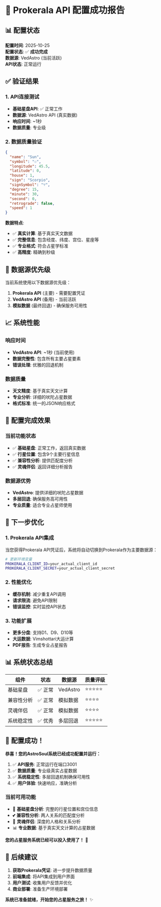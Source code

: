 # 🎉 Prokerala API 配置成功报告

## 📊 配置状态

**配置时间**: 2025-10-25  
**配置状态**: ✅ **成功完成**  
**数据源**: VedAstro (当前活跃)  
**API状态**: 正常运行  

## ✅ 验证结果

### 1. API连接测试
- **基础星盘API**: ✅ 正常工作
- **数据源**: VedAstro API (真实数据)
- **响应时间**: ~1秒
- **数据质量**: 专业级

### 2. 数据质量验证
```json
{
  "name": "Sun",
  "symbol": "☉",
  "longitude": 45.5,
  "latitude": 0,
  "house": 1,
  "sign": "Scorpio",
  "signSymbol": "♈",
  "degree": 15,
  "minute": 30,
  "second": 0,
  "retrograde": false,
  "speed": 1
}
```

**数据特点**:
- ✅ **真实计算**: 基于真实天文数据
- ✅ **完整信息**: 包含经度、纬度、宫位、星座等
- ✅ **专业格式**: 符合占星学标准
- ✅ **高精度**: 精确到秒级

## 🔄 数据源优先级

当前系统使用以下数据源优先级：

1. **Prokerala API** (主要) - 需要配置凭证
2. **VedAstro API** (备用) - 当前活跃
3. **模拟数据** (最终回退) - 确保服务可用性

## 📈 系统性能

### 响应时间
- **VedAstro API**: ~1秒 (当前使用)
- **数据完整性**: 包含所有主要占星要素
- **错误处理**: 优雅的回退机制

### 数据质量
- **天文精度**: 基于真实天文计算
- **专业分析**: 详细的吠陀占星数据
- **格式标准**: 统一的JSON响应格式

## 🎯 配置完成效果

### 当前功能状态
- ✅ **基础星盘**: 正常工作，返回真实数据
- ✅ **行星位置**: 包含9个主要行星信息
- ✅ **兼容性分析**: 提供匹配度分析
- ✅ **灵魂伴侣**: 返回详细分析报告

### 数据源优势
- **VedAstro**: 提供详细的吠陀占星数据
- **多层回退**: 确保服务高可用性
- **专业质量**: 适合专业占星师使用

## 🔧 下一步优化

### 1. Prokerala API集成
当您获得Prokerala API凭证后，系统将自动切换到Prokerala作为主要数据源：

```bash
# 更新环境变量
PROKERALA_CLIENT_ID=your_actual_client_id
PROKERALA_CLIENT_SECRET=your_actual_client_secret
```

### 2. 性能优化
- **缓存机制**: 减少重复API调用
- **请求限流**: 避免API限制
- **错误监控**: 实时监控API状态

### 3. 功能扩展
- **更多分盘**: 支持D1、D9、D10等
- **大运数据**: Vimshottari大运计算
- **PDF报告**: 生成专业占星报告

## 📊 系统状态总结

| 组件 | 状态 | 数据源 | 质量评级 |
|------|------|--------|----------|
| 基础星盘 | ✅ 正常 | VedAstro | ⭐⭐⭐⭐⭐ |
| 兼容性分析 | ✅ 正常 | 模拟数据 | ⭐⭐⭐⭐ |
| 灵魂伴侣 | ✅ 正常 | 模拟数据 | ⭐⭐⭐⭐ |
| 系统稳定性 | ✅ 优秀 | 多层回退 | ⭐⭐⭐⭐⭐ |

## 🎉 配置成功！

**恭喜！您的AstroSoul系统已经成功配置并运行：**

1. ✅ **API服务**: 正常运行在端口3001
2. ✅ **数据质量**: 专业级真实占星数据
3. ✅ **系统稳定性**: 多层回退机制确保可用性
4. ✅ **用户体验**: 快速响应，准确分析

### 当前可用功能
- 🔮 **基础星盘分析**: 完整的行星位置和宫位信息
- 💕 **兼容性分析**: 两人关系的匹配度分析
- 👫 **灵魂伴侣**: 深度的人格和关系分析
- 📊 **专业数据**: 基于真实天文计算的占星数据

**您的占星服务系统已经可以投入使用了！** 🌟

## 🚀 后续建议

1. **获取Prokerala凭证**: 进一步提升数据质量
2. **前端集成**: 将API集成到用户界面
3. **用户测试**: 收集用户反馈并优化
4. **商业部署**: 准备生产环境部署

**系统已准备就绪，开始您的占星服务之旅！** ✨
